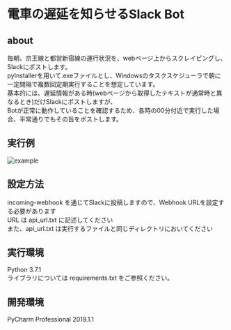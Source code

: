 # 電車の遅延を知らせるSlack Bot   
## about  
毎朝、京王線と都営新宿線の運行状況を、webページ上からスクレイピングし、Slackにポストします。  
pyInstallerを用いて.exeファイルとし、Windowsのタスクスケジューラで朝に一定間隔で複数回定期実行することを想定しています。   
基本的には、遅延情報がある時(webページから取得したテキストが通常時と異なるとき)だけSlackにポストしますが、  
Botが正常に動作していることを確認するため、各時の00分付近で実行した場合、平常通りでもその旨をポストします。  
  
## 実行例  
![example](https://user-images.githubusercontent.com/16556629/56778002-2ec56f80-680f-11e9-934e-a0d634754b83.PNG)    
## 設定方法  
 incoming-webhook を通じてSlackに投稿しますので、Webhook URLを設定する必要があります  
 URL は api_url.txt に記述してください  
 また、api_url.txt は実行するファイルと同じディレクトリにおいてください    
## 実行環境  
Python 3.7.1  
ライブラリについては requirements.txt をご参照ください。    
## 開発環境  
PyCharm Professional 2019.1.1

